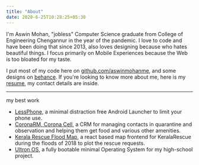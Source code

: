 ```yaml
---
title: "About"
date: 2020-6-25T10:28:25+05:30
---
```


I'm Aswin Mohan, "jobless" Computer Science graduate from College of Engineering Chengannur in the year of the pandemic. I love to code and have been doing that since 2013, also loves designing because who hates beautiful things. I focus primarily on Mobile Experiences because the Web is too bloated for my taste.

I put most of my code here on [github.com/aswinmohanme](https://github.com/aswinmohanme), and some designs on [behance](https://behance.net/aswinmmohanme).
If you're looking to know more about me, here is my [resume](https://drive.google.com/open?id=1Q4k0yis-Jx-i8KCF7d6iAtJZoaG2RTw-), my contact details are inside.

---

my best work

- [LessPhone](https://play.google.com/store/apps/details?id=me.aswinmohan.nophone&hl=en_US), a minimal distraction free Android Launcher to limit your phone use.
- [CoronaRM, Corona Cell](https://github.com/coronasafe/coronaRM), a CRM for managing contacts in quarantine and observation and helping them get food and various other amenities.
- [Kerala Rescue Flood Map](https://github.com/aswinmohanme/kerala-flood-map), a react based map frontend for KeralaRescue during the floods of 2018 to plot the rescue requests.
- [Ultron OS](https://github.com/aswinmohanme/ultronOS), a fully bootable minimal Operating System for my high-school project.


